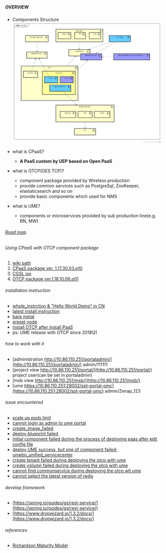 ##### OVERVIEW
- Components Structure
![component structure](diagrams/component_view.png)
- what is CPaaS?
    - <b>A PaaS custom by UEP based on Open PaaS</b>

- what is OTCP(OES TCP)?
    - component package provided by Wireless production 
    - provide common services such as PostgreSql, ZooKeeper, elastaticsearch and so on
    - provide basic components which used for NMS

- what is UME?
    - components or microservices provided by sub production line(e.g. BN, MW)
    
###### [Road map](./roadmap.md)    

###### Using CPaaS with OTCP component package 

1. [wiki path](https://wiki.zte.com.cn/pages/viewpage.action?pageId=367729056)
2. [CPaaS package ver. 1.17.30.03.p10](https://artxa.zte.com.cn:443/artifactory/oes_tcp-release-generic/embpaas/both/v1.17.30.03.p10_1595805_1/version)
3. [CGSL iso](http://openpalette.zte.com.cn/docs/ver/v1.17.30.03.p10/installation_guide/images_release_notes.html)
4. [OTCP package ver.1.18.10.06.p01 ](https://artxa.zte.com.cn/artifactory/oes_tcp-release-generic/VERSION/v1.18.10.06.p01)

###### installation instruction
- [whole_instrction & "Hello World Demo" in CN](deploying_documents/ready_for_paasotcp_and_run_helloworld_CN.md)
- [latest install instruction](deploying_documents/deploy_paas&otcp&ume_20181112.md)
- [bare metal](./bare_scenario/README.md)
- [preset node](./preset_scenario/README.md)
- [install OTCP after install PaaS](./otcp/README.md)
- ps: UME release with OTCP since 2018Q1 

###### how to work with it
- [administration http://10.86.110.251/portaladmin/](http://10.86.110.251/portaladmin/)  admin/111111
- [project view http://10.86.110.251/portal/](http://10.86.110.251/portal/)  project user(can be set in portaladmin)
- [msb view http://10.86.110.251/msb/](http://10.86.110.251/msb/)
- [ume https://10.86.110.251:28002/spt-portal-omc](https://10.86.110.251:28002/spt-portal-omc) admin/Zenap_123

###### issue encountered
- [scale up pods limit](issues/how_to_scale_up_pod_limits.md)
- [cannot login as admin to ume portal](issues/fix_ume_login.md)
- [create_image_failed](issues/create_image_failed.md)
- [deploy blueprint failed](issues/deploy_blueprint_failed.md)
- [initial component failed during the process of deploying paas after edit config file](issues/initial_component_failed_while_deploying_paas.md)
- [deploy UME success, but one of component failed-umebn_unified_servicecenter](issues/umebn_unified_servicecenter_component_failed.md)
- [create tenant failed during deploying the otcp with ume](issues/failed_to_create_tenant_deploying_otcp)
- [create volumn failed during deploying the otcp with ume](issues/failed_to_create_volumn_deploying_otcp.md)
- [cannot find commonservice during deploying the otcp wit ume](issues/cannot_find_commonservice_while_deploying_otcp.md)
- [cannot select the latest version of redis](issues/how_to_select_redis_version.md)

###### develop framework
- [https://spring.io/guides/gs/rest-service/](https://spring.io/guides/gs/rest-service/)
- [https://www.dropwizard.io/1.3.2/docs/](https://www.dropwizard.io/1.3.2/docs/)

###### references
- [Richardson Maturity Model](https://martinfowler.com/articles/richardsonMaturityModel.html)
